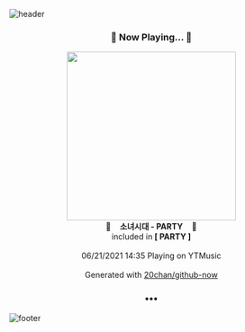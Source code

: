 ![header](https://capsule-render.vercel.app/api?type=wave&height=170&section=header&text=Hi.%20I'm%20SHIFT&fontColor=090707&fontAlignX=45&fontAlignY=65&fontSize=100)

<h3 align="center">🎵 Now Playing... 🎵</h3>
<p align="center">
  <a href="https://music.youtube.com/watch?v=FByscJG_xVU">
    <img width="300" src="https://lh3.googleusercontent.com/QvJiZmDCsksKFBtBCSFzp43I7rPNvmk_NgPhdUpNNJ2d51p8Mo6gc24Bv1GtAOfc-h3EdV_uNazdy8Zd">
  </a>
  <br>
  🎵&nbsp&nbsp&nbsp <b>소녀시대 - PARTY</b> &nbsp&nbsp&nbsp🎵
  <br>
  included in <b>[ PARTY ]</b>
  
  <br />
  <br />
  06/21/2021 14:35 Playing on YTMusic
  <br />
  <br />
  Generated with <a href="https://github.com/20chan/github-now">20chan/github-now</a>
</p>

<h3 align="center">•••</h3>

![footer](https://capsule-render.vercel.app/api?type=wave&height=150&section=footer)
